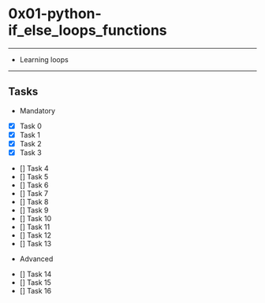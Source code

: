 # 0x01-python-if_else_loops_functions

---
* Learning loops
---

## Tasks
* Mandatory
- [x] Task 0
- [x] Task 1
- [x] Task 2
- [x] Task 3
- [] Task 4
- [] Task 5
- [] Task 6
- [] Task 7
- [] Task 8
- [] Task 9
- [] Task 10
- [] Task 11
- [] Task 12
- [] Task 13

* Advanced
- [] Task 14
- [] Task 15
- [] Task 16
